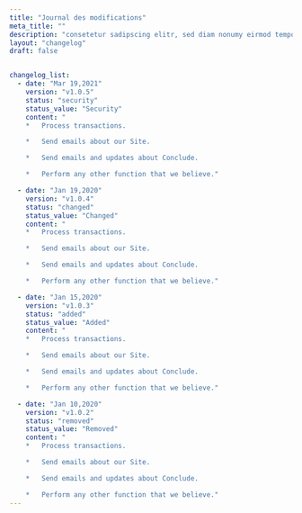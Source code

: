 ```yaml
---
title: "Journal des modifications"
meta_title: ""
description: "consetetur sadipscing elitr, sed diam nonumy eirmod tempor invidunt dolore magna aliquyam erat, sed diam voluptua. At vero eos et ustoLorem ipsum dolor"
layout: "changelog"
draft: false


changelog_list:
  - date: "Mar 19,2021"
    version: "v1.0.5"
    status: "security"
    status_value: "Security"
    content: "
    *   Process transactions.

    *   Send emails about our Site.

    *   Send emails and updates about Conclude.

    *   Perform any other function that we believe."

  - date: "Jan 19,2020"
    version: "v1.0.4"
    status: "changed"
    status_value: "Changed"
    content: "
    *   Process transactions.

    *   Send emails about our Site.

    *   Send emails and updates about Conclude.

    *   Perform any other function that we believe."

  - date: "Jan 15,2020"
    version: "v1.0.3"
    status: "added"
    status_value: "Added"
    content: "
    *   Process transactions.

    *   Send emails about our Site.

    *   Send emails and updates about Conclude.

    *   Perform any other function that we believe."

  - date: "Jan 10,2020"
    version: "v1.0.2"
    status: "removed"
    status_value: "Removed"
    content: "
    *   Process transactions.

    *   Send emails about our Site.

    *   Send emails and updates about Conclude.

    *   Perform any other function that we believe."
---
```


